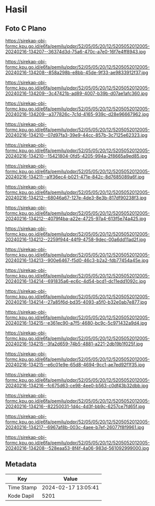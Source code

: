 # Hasil

## Foto C Plano

https://sirekap-obj-formc.kpu.go.id/e6fa/pemilu/pdpr/52/05/05/20/12/5205052012005-20240216-134207--36374d3d-75a6-470c-a7e0-16f7e4ff8943.jpg

https://sirekap-obj-formc.kpu.go.id/e6fa/pemilu/pdpr/52/05/05/20/12/5205052012005-20240216-134208--858a298b-e8bb-45de-9f33-ae9833912f37.jpg

https://sirekap-obj-formc.kpu.go.id/e6fa/pemilu/pdpr/52/05/05/20/12/5205052012005-20240216-134209--3c47421b-ad89-4007-b39b-d07ae1afc360.jpg

https://sirekap-obj-formc.kpu.go.id/e6fa/pemilu/pdpr/52/05/05/20/12/5205052012005-20240216-134209--a377826c-7c1d-4165-939c-d28e96667962.jpg

https://sirekap-obj-formc.kpu.go.id/e6fa/pemilu/pdpr/52/05/05/20/12/5205052012005-20240216-134210--07d97fa3-39e9-44cc-857b-3c7125e62323.jpg

https://sirekap-obj-formc.kpu.go.id/e6fa/pemilu/pdpr/52/05/05/20/12/5205052012005-20240216-134210--15421804-0fd5-4205-994a-2f8665a9ed85.jpg

https://sirekap-obj-formc.kpu.go.id/e6fa/pemilu/pdpr/52/05/05/20/12/5205052012005-20240216-134211--a1f36ec4-b021-471e-842c-8d7685089a6f.jpg

https://sirekap-obj-formc.kpu.go.id/e6fa/pemilu/pdpr/52/05/05/20/12/5205052012005-20240216-134212--68046a67-127e-4de3-8e3b-817df90238f3.jpg

https://sirekap-obj-formc.kpu.go.id/e6fa/pemilu/pdpr/52/05/05/20/12/5205052012005-20240216-134212--4079f4ba-a22e-4725-97a4-613f5e74a425.jpg

https://sirekap-obj-formc.kpu.go.id/e6fa/pemilu/pdpr/52/05/05/20/12/5205052012005-20240216-134212--2259f944-44f9-4758-9dec-00a6dd11ad2f.jpg

https://sirekap-obj-formc.kpu.go.id/e6fa/pemilu/pdpr/52/05/05/20/12/5205052012005-20240216-134213--900e6467-f5d0-46c3-b2a2-fdb77454a45e.jpg

https://sirekap-obj-formc.kpu.go.id/e6fa/pemilu/pdpr/52/05/05/20/12/5205052012005-20240216-134214--691835a6-ec6c-4d54-bcd1-dc11edd1092c.jpg

https://sirekap-obj-formc.kpu.go.id/e6fa/pemilu/pdpr/52/05/05/20/12/5205052012005-20240216-134214--27a85f6d-bd35-4093-a5f0-b32e0ab7e877.jpg

https://sirekap-obj-formc.kpu.go.id/e6fa/pemilu/pdpr/52/05/05/20/12/5205052012005-20240216-134215--e361ec90-a7f5-4680-bc9c-5c971432a9d4.jpg

https://sirekap-obj-formc.kpu.go.id/e6fa/pemilu/pdpr/52/05/05/20/12/5205052012005-20240216-134215--3fa2d659-74b5-4881-a221-2db19b1f025f.jpg

https://sirekap-obj-formc.kpu.go.id/e6fa/pemilu/pdpr/52/05/05/20/12/5205052012005-20240216-134215--e6c01e9e-65d8-4694-9cc1-ae7ed92f1f35.jpg

https://sirekap-obj-formc.kpu.go.id/e6fa/pemilu/pdpr/52/05/05/20/12/5205052012005-20240216-134216--fc675d63-ce98-4ee0-b563-c0df43b32dbb.jpg

https://sirekap-obj-formc.kpu.go.id/e6fa/pemilu/pdpr/52/05/05/20/12/5205052012005-20240216-134216--82250031-1d4c-4d3f-bb9c-6257ce7fd65f.jpg

https://sirekap-obj-formc.kpu.go.id/e6fa/pemilu/pdpr/52/05/05/20/12/5205052012005-20240216-134217--6967af8b-003c-4aee-b7ef-26077f8f9961.jpg

https://sirekap-obj-formc.kpu.go.id/e6fa/pemilu/pdpr/52/05/05/20/12/5205052012005-20240216-134208--528eaa53-8f4f-4a06-983d-561092999000.jpg


## Metadata

| Key        | Value               |
| ---------- | ------------------- |
| Time Stamp | 2024-02-17 13:05:41 |
| Kode Dapil | 5201                |



